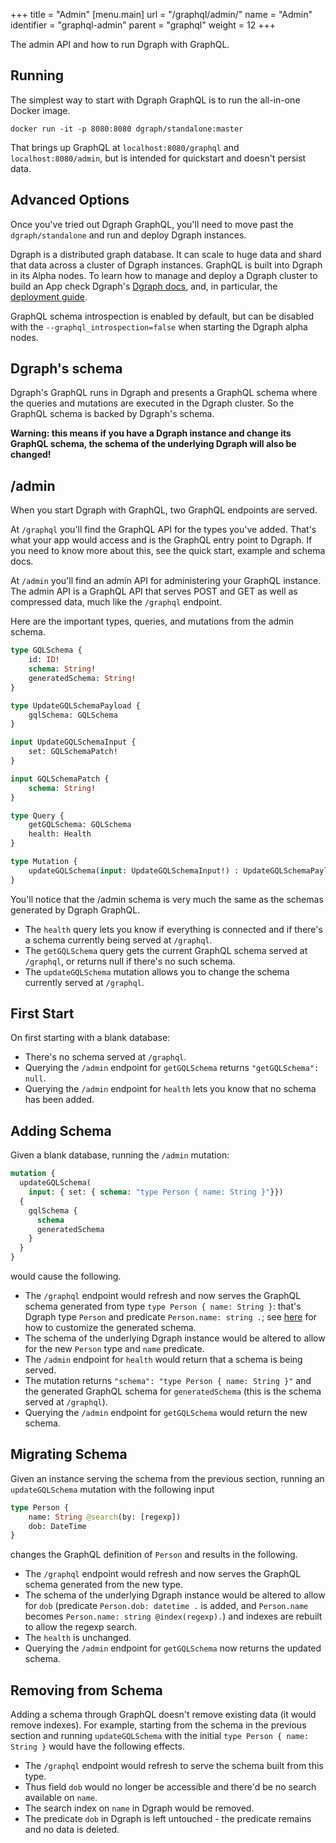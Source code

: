 +++
title = "Admin"
[menu.main]
  url = "/graphql/admin/"
  name = "Admin"
  identifier = "graphql-admin"
  parent = "graphql"
  weight = 12
+++

The admin API and how to run Dgraph with GraphQL.

## Running

The simplest way to start with Dgraph GraphQL is to run the all-in-one Docker image.

```
docker run -it -p 8080:8080 dgraph/standalone:master
```

That brings up GraphQL at `localhost:8080/graphql` and `localhost:8080/admin`, but is intended for quickstart and doesn't persist data.

## Advanced Options

Once you've tried out Dgraph GraphQL, you'll need to move past the `dgraph/standalone` and run and deploy Dgraph instances.

Dgraph is a distributed graph database.  It can scale to huge data and shard that data across a cluster of Dgraph instances.  GraphQL is built into Dgraph in its Alpha nodes. To learn how to manage and deploy a Dgraph cluster to build an App check Dgraph's [Dgraph docs](https://docs.dgraph.io/), and, in particular, the [deployment guide](https://docs.dgraph.io/deploy/).

GraphQL schema introspection is enabled by default, but can be disabled with the `--graphql_introspection=false` when starting the Dgraph alpha nodes.

## Dgraph's schema

Dgraph's GraphQL runs in Dgraph and presents a GraphQL schema where the queries and mutations are executed in the Dgraph cluster.  So the GraphQL schema is backed by Dgraph's schema.

**Warning: this means if you have a Dgraph instance and change its GraphQL schema, the schema of the underlying Dgraph will also be changed!**

## /admin

When you start Dgraph with GraphQL, two GraphQL endpoints are served.

At `/graphql` you'll find the GraphQL API for the types you've added.  That's what your app would access and is the GraphQL entry point to Dgraph.  If you need to know more about this, see the quick start, example and schema docs.

At `/admin` you'll find an admin API for administering your GraphQL instance.  The admin API is a GraphQL API that serves POST and GET as well as compressed data, much like the `/graphql` endpoint.

Here are the important types, queries, and mutations from the admin schema.

```graphql
type GQLSchema {
	id: ID!
	schema: String! 
	generatedSchema: String!
}

type UpdateGQLSchemaPayload {
	gqlSchema: GQLSchema
}

input UpdateGQLSchemaInput {
	set: GQLSchemaPatch!
}

input GQLSchemaPatch {
	schema: String!
}

type Query {
	getGQLSchema: GQLSchema
	health: Health
}

type Mutation {
	updateGQLSchema(input: UpdateGQLSchemaInput!) : UpdateGQLSchemaPayload
}
```

You'll notice that the /admin schema is very much the same as the schemas generated by Dgraph GraphQL.

* The `health` query lets you know if everything is connected and if there's a schema currently being served at `/graphql`.
* The `getGQLSchema` query gets the current GraphQL schema served at `/graphql`, or returns null if there's no such schema.
* The `updateGQLSchema` mutation allows you to change the schema currently served at `/graphql`.

## First Start

On first starting with a blank database:

* There's no schema served at `/graphql`.
* Querying the `/admin` endpoint for `getGQLSchema` returns `"getGQLSchema": null`.
* Querying the `/admin` endpoint for `health` lets you know that no schema has been added.

## Adding Schema

Given a blank database, running the `/admin` mutation:

```graphql
mutation {
  updateGQLSchema(
    input: { set: { schema: "type Person { name: String }"}})
  {
    gqlSchema {
      schema
      generatedSchema
    }
  }
}
```

would cause the following.

* The `/graphql` endpoint would refresh and now serves the GraphQL schema generated from type `type Person { name: String }`: that's Dgraph type `Person` and predicate `Person.name: string .`; see [here](/graphql/dgraph) for how to customize the generated schema.
* The schema of the underlying Dgraph instance would be altered to allow for the new `Person` type and `name` predicate.
* The `/admin` endpoint for `health` would return that a schema is being served.
* The mutation returns `"schema": "type Person { name: String }"` and the generated GraphQL schema for `generatedSchema` (this is the schema served at `/graphql`).
* Querying the `/admin` endpoint for `getGQLSchema` would return the new schema.

## Migrating Schema

Given an instance serving the schema from the previous section, running an `updateGQLSchema` mutation with the following input

```graphql
type Person {
    name: String @search(by: [regexp])
    dob: DateTime
}
```

changes the GraphQL definition of `Person` and results in the following.

* The `/graphql` endpoint would refresh and now serves the GraphQL schema generated from the new type.
* The schema of the underlying Dgraph instance would be altered to allow for `dob` (predicate `Person.dob: datetime .` is added, and `Person.name` becomes `Person.name: string @index(regexp).`) and indexes are rebuilt to allow the regexp search.
* The `health` is unchanged.
* Querying the `/admin` endpoint for `getGQLSchema` now returns the updated schema.

## Removing from Schema

Adding a schema through GraphQL doesn't remove existing data (it would remove indexes).  For example, starting from the schema in the previous section and running `updateGQLSchema` with the initial `type Person { name: String }` would have the following effects.

* The `/graphql` endpoint would refresh to serve the schema built from this type.
* Thus field `dob` would no longer be accessible and there'd be no search available on `name`.
* The search index on `name` in Dgraph would be removed.
* The predicate `dob` in Dgraph is left untouched - the predicate remains and no data is deleted.

